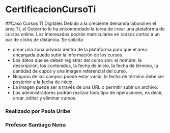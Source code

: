 # CertificacionCursoTi
##Caso Cursos TI Digitales
Debido a la creciente demanda laboral en el área TI, el Gobierno le ha encomendado la tarea de crear una plataforma de cursos online. Los interesados podrán matricularse en cursos cortos a un par de clicks de distancia.
Se solicita
- crear una zona privada dentro de la plataforma para que el área encargada pueda subir la información de los cursos. 
- Los datos que se deben registrar del curso son: el nombre, la descripción, los contenidos, la fecha de inicio, la fecha de término, la cantidad de cupos y una imagen referencial del curso. 
- Ninguno de los campos puede estar vacío, la fecha de término debe ser posterior a la fecha de inicio. 
- La imagen puede ser a través de una URL o permitir subir un archivo. 
- Los administradores podrán realizar todo tipo de operaciones, es decir, crear, editar y eliminar cursos.



### Realizado por Paola Uribe
### Profesor Santiago Neira 
